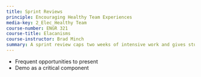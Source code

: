 ```yaml
---
title: Sprint Reviews
principle: Encouraging Healthy Team Experiences
media-key: 2_Elec_Healthy Team
course-number: ENGR 321
course-title: Elacanisms
course-instructor: Brad Minch
summary: A sprint review caps two weeks of intensive work and gives students a chance to make their thinking visible, tangible and to get feedback on their progress...
---
```


* Frequent opportunities to present
* Demo as a critical component

